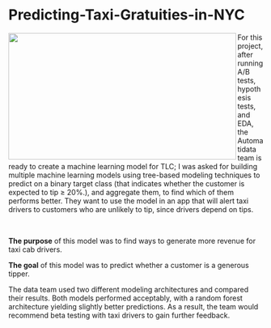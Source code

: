 # Predicting-Taxi-Gratuities-in-NYC

<img src='https://miro.medium.com/v2/resize:fit:1400/0*LRyHZb_JBpuuNVzd' width="450" height="250" align=left>

<p align=left>For this project, after running A/B tests, hypothesis tests, and EDA, the Automatidata team is ready to create a machine learning model for TLC; I was asked for building multiple machine learning models using tree-based modeling techniques to predict on a binary target class (that indicates whether the customer is expected to tip ≥ 20%.), and aggregate them, to find which of them performs better. They want to use the model in an app that will alert taxi drivers to customers who are unlikely to tip, since drivers depend on tips.</p></br>


<p align=left><b>The purpose</b> of this model was to find ways to generate more revenue for taxi cab drivers.</p>

<p align=left><b>The goal</b> of this model was to predict whether a customer is a generous tipper.</p>

<p align=left>The data team used two different modeling architectures and compared their results. Both models performed acceptably, with a random forest architecture yielding slightly better predictions. As a result, the team would recommend beta testing with taxi drivers to gain further feedback.</p>
